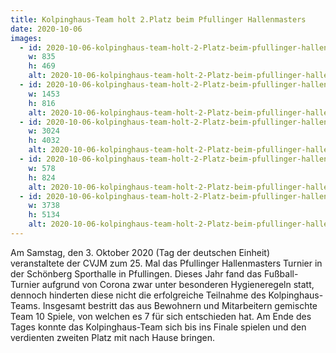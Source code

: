 ```yaml
---
title: Kolpinghaus-Team holt 2.Platz beim Pfullinger Hallenmasters
date: 2020-10-06
images:
  - id: 2020-10-06-kolpinghaus-team-holt-2-Platz-beim-pfullinger-hallenmasters-1
    w: 835
    h: 469
    alt: 2020-10-06-kolpinghaus-team-holt-2-Platz-beim-pfullinger-hallenmasters-1
  - id: 2020-10-06-kolpinghaus-team-holt-2-Platz-beim-pfullinger-hallenmasters-2
    w: 1453
    h: 816
    alt: 2020-10-06-kolpinghaus-team-holt-2-Platz-beim-pfullinger-hallenmasters-2
  - id: 2020-10-06-kolpinghaus-team-holt-2-Platz-beim-pfullinger-hallenmasters-3
    w: 3024
    h: 4032
    alt: 2020-10-06-kolpinghaus-team-holt-2-Platz-beim-pfullinger-hallenmasters-3
  - id: 2020-10-06-kolpinghaus-team-holt-2-Platz-beim-pfullinger-hallenmasters-4.jpg
    w: 578
    h: 824
    alt: 2020-10-06-kolpinghaus-team-holt-2-Platz-beim-pfullinger-hallenmasters-4.jpg
  - id: 2020-10-06-kolpinghaus-team-holt-2-Platz-beim-pfullinger-hallenmasters-5
    w: 3738
    h: 5134
    alt: 2020-10-06-kolpinghaus-team-holt-2-Platz-beim-pfullinger-hallenmasters-5
---
```


<!--mehr-->

Am Samstag, den 3. Oktober 2020 (Tag der deutschen Einheit) veranstaltete der CVJM zum 25. Mal das Pfullinger Hallenmasters Turnier in der Schönberg Sporthalle in Pfullingen. Dieses Jahr fand das Fußball- Turnier aufgrund von Corona zwar unter besonderen Hygieneregeln statt, dennoch hinderten diese nicht die erfolgreiche Teilnahme des Kolpinghaus-Teams. Insgesamt bestritt das aus Bewohnern und Mitarbeitern gemischte Team 10 Spiele, von welchen es 7 für sich entschieden hat. Am Ende des Tages konnte das Kolpinghaus-Team sich bis ins Finale spielen und den verdienten zweiten Platz mit nach Hause bringen.
